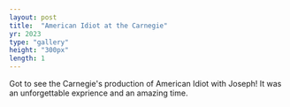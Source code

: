 ```yaml
---
layout: post
title:  "American Idiot at the Carnegie"
yr: 2023
type: "gallery"
height: "300px"
length: 1
---
```


Got to see the Carnegie's production of American Idiot with Joseph! It was an unforgettable exprience and an amazing time.